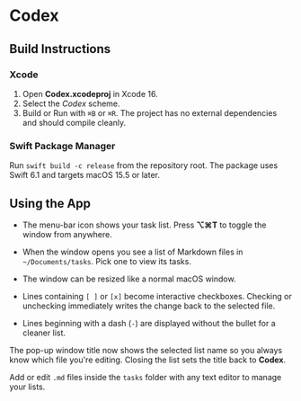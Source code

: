 # Codex

## Build Instructions
### Xcode
1. Open **Codex.xcodeproj** in Xcode 16.
2. Select the *Codex* scheme.
3. Build or Run with `⌘B` or `⌘R`. The project has no external dependencies and should compile cleanly.

### Swift Package Manager
Run `swift build -c release` from the repository root. The package uses Swift 6.1 and targets macOS 15.5 or later.

## Using the App

- The menu-bar icon shows your task list. Press **⌥⌘T** to toggle the window from anywhere.
- When the window opens you see a list of Markdown files in `~/Documents/tasks`. Pick one to view its tasks.
- The window can be resized like a normal macOS window.
- Lines containing `[ ]` or `[x]` become interactive checkboxes. Checking or unchecking immediately writes the change back to the selected file.

 - Lines beginning with a dash (`-`) are displayed without the bullet for a cleaner list.

The pop-up window title now shows the selected list name so you always know which file you're editing. Closing the list sets the title back to **Codex**.

Add or edit `.md` files inside the `tasks` folder with any text editor to manage your lists.

